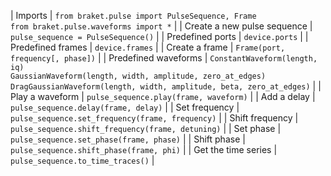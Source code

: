 | Imports | `from braket.pulse import PulseSequence, Frame`<br>`from braket.pulse.waveforms import *` |
| Create a new pulse sequence | `pulse_sequence = PulseSequence()` |
| Predefined ports | `device.ports` |
| Predefined frames | `device.frames` |
| Create a frame | `Frame(port, frequency[, phase])` |
| Predefined waveforms | `ConstantWaveform(length, iq)`<br>`GaussianWaveform(length, width, amplitude, zero_at_edges)`<br>`DragGaussianWaveform(length, width, amplitude, beta, zero_at_edges)` |
| Play a waveform | `pulse_sequence.play(frame, waveform)` |
| Add a delay | `pulse_sequence.delay(frame, delay)` |
| Set frequency | `pulse_sequence.set_frequency(frame, frequency)` |
| Shift frequency | `pulse_sequence.shift_frequency(frame, detuning)` |
| Set phase | `pulse_sequence.set_phase(frame, phase)` |
| Shift phase | `pulse_sequence.shift_phase(frame, phi)` |
| Get the time series | `pulse_sequence.to_time_traces()` |
